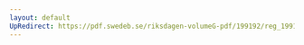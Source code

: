 ```yaml
---
layout: default
UpRedirect: https://pdf.swedeb.se/riksdagen-volumeG-pdf/199192/reg_199192_FiU/reg_199192_FiU_0010.pdf
---
```

